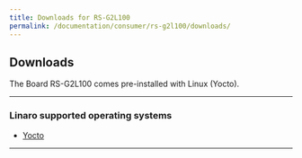```yaml
---
title: Downloads for RS-G2L100
permalink: /documentation/consumer/rs-g2l100/downloads/
---
```


## Downloads

The Board RS-G2L100 comes pre-installed with Linux (Yocto).
<!---
If you would like to switch the Operating System, update the existing software images on your board, or unbrick your board, this page provides links to the latest software downloads.
-->
***

### Linaro supported operating systems

- [Yocto](https://mega.nz/file/CMwCkRoK#Ylf3IwSvw3KNjDOKR7en-ZMISkghy4wfRHxKOmYJBCg)
<!---
***

### Third Party Operating Systems

Other operating systems supported on RS-G2L100, offered by partners.

- [Android](aosp.md)
-->
***
